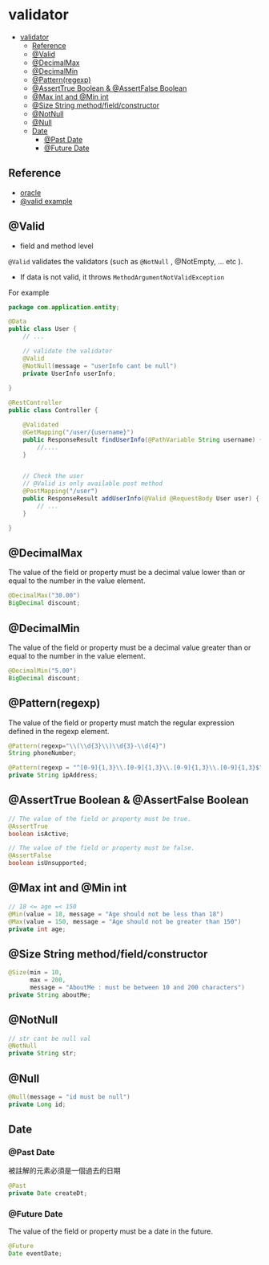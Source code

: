 # validator 

- [validator](#validator)
  - [Reference](#reference)
  - [@Valid](#valid)
  - [@DecimalMax](#decimalmax)
  - [@DecimalMin](#decimalmin)
  - [@Pattern(regexp)](#patternregexp)
  - [@AssertTrue Boolean & @AssertFalse Boolean](#asserttrue-boolean--assertfalse-boolean)
  - [@Max int and @Min int](#max-int-and-min-int)
  - [@Size String method/field/constructor](#size-string-methodfieldconstructor)
  - [@NotNull](#notnull)
  - [@Null](#null)
  - [Date](#date)
    - [@Past Date](#past-date)
    - [@Future Date](#future-date)
    
## Reference
- [oracle](https://docs.oracle.com/javaee/7/tutorial/bean-validation001.htm)
- [@valid example](http://www.mydlq.club/article/49/)


## @Valid

- field and method level 

`@Valid` validates the validators (such as `@NotNull` , @NotEmpty, ... etc ). 
- If data is not valid, it throws `MethodArgumentNotValidException`

For example
```java
package com.application.entity;

@Data
public class User {
	// ...

	// validate the validator
	@Valid
	@NotNull(message = "userInfo cant be null")
	private UserInfo userInfo; 
		
}

@RestController
public class Controller {

    @Validated
    @GetMapping("/user/{username}")
    public ResponseResult findUserInfo(@PathVariable String username) {
        //....
    }


    // Check the user 
    // @Valid is only available post method
    @PostMapping("/user")
    public ResponseResult addUserInfo(@Valid @RequestBody User user) {
        // ...
    }

}
```


## @DecimalMax

The value of the field or property must be a decimal value lower than or equal to the number in the value element.
```java
@DecimalMax("30.00")
BigDecimal discount;
```

## @DecimalMin

The value of the field or property must be a decimal value greater than or equal to the number in the value element.
```java
@DecimalMin("5.00")
BigDecimal discount;
```
## @Pattern(regexp)


The value of the field or property must match the regular expression defined in the regexp element.

```java
@Pattern(regexp="\\(\\d{3}\\)\\d{3}-\\d{4}")
String phoneNumber;

@Pattern(regexp = "^[0-9]{1,3}\\.[0-9]{1,3}\\.[0-9]{1,3}\\.[0-9]{1,3}$")
private String ipAddress;
```

## @AssertTrue Boolean & @AssertFalse Boolean
	
```java
// The value of the field or property must be true.
@AssertTrue
boolean isActive;

// The value of the field or property must be false.
@AssertFalse
boolean isUnsupported;
```

## @Max int and @Min int
```java
// 18 <= age =< 150
@Min(value = 18, message = "Age should not be less than 18")
@Max(value = 150, message = "Age should not be greater than 150")
private int age;
```

## @Size String method/field/constructor
```java
@Size(min = 10, 
      max = 200, 
      message = "AboutMe : must be between 10 and 200 characters")
private String aboutMe;
```

## @NotNull

```java
// str cant be null val
@NotNull
private String str;
```

## @Null

```java
@Null(message = "id must be null")
private Long id;
```

## Date 

### @Past Date
被註解的元素必須是一個過去的日期

```java
@Past
private Date createDt;
```

### @Future Date
The value of the field or property must be a date in the future.

```java
@Future
Date eventDate;
```
